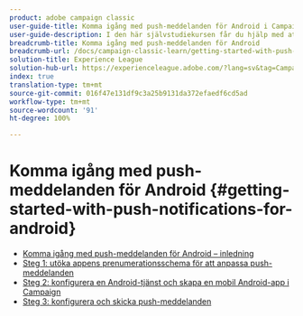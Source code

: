 ```yaml
---
product: adobe campaign classic
user-guide-title: Komma igång med push-meddelanden för Android i Campaign Classic
user-guide-description: I den här självstudiekursen får du hjälp med att skicka push-meddelanden från Adobe Campaign till en Android-app.
breadcrumb-title: Komma igång med push-meddelanden för Android
breadcrumb-url: /docs/campaign-classic-learn/getting-started-with-push-notifications-for-android/introduction.html
solution-title: Experience League
solution-hub-url: https://experienceleague.adobe.com/?lang=sv&tag=Campaign+Classic#recommended/solutions/campaign
index: true
translation-type: tm+mt
source-git-commit: 016f47e131df9c3a25b9131da372efaedf6cd5ad
workflow-type: tm+mt
source-wordcount: '91'
ht-degree: 100%

---
```



# Komma igång med push-meddelanden för Android {#getting-started-with-push-notifications-for-android}

+ [Komma igång med push-meddelanden för Android – inledning](/help/tutorial-getting-started-with-push-notifications-for-android/introduction.md)
+ [Steg 1: utöka appens prenumerationsschema för att anpassa push-meddelanden](/help/tutorial-getting-started-with-push-notifications-for-android/extending-the-app-subscription-schema.md)
+ [Steg 2: konfigurera en Android-tjänst och skapa en mobil Android-app i Campaign](/help/tutorial-getting-started-with-push-notifications-for-android/configuring-an-android-service-in-campaign.md)
+ [Steg 3: konfigurera och skicka push-meddelanden](/help/tutorial-getting-started-with-push-notifications-for-android/configuring-and-sending-push-notifications.md)
